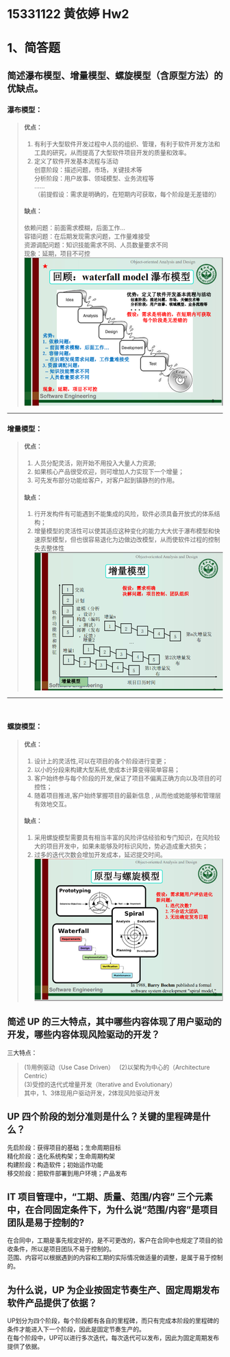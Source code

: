 # 15331122 黄依婷 Hw2

# 1、简答题  
## 简述瀑布模型、增量模型、螺旋模型（含原型方法）的优缺点。  
### 瀑布模型：  
> #### 优点：
> 1. 有利于大型软件开发过程中人员的组织、管理，有利于软件开发方法和工具的研究，从而提高了大型软件项目开发的质量和效率。  
> 2. 定义了软件开发基本流程与活动  
>    创意阶段：描述问题，市场，关键技术等  
>    分析阶段：用户故事、领域模型、业务流程等  
> ......  
>（前提假设：需求是明确的，在短期内可获取，每个阶段是无差错的）
> #### 缺点：
> 依赖问题：前面需求模糊，后面工作…  
> 容错问题：在后期发现需求问题，工作量难接受  
> 资源调配问题：知识技能需求不同、人员数量要求不同  
> 现象：延期，项目不可控  
![瀑布模型](https://github.com/YitingKikyo/YitingKikyo.github.io/blob/master/_post/SystemAnalysis/waterfall.png)

- - -  
              
### 增量模型：  
> #### 优点：  
> 1. 人员分配灵活，刚开始不用投入大量人力资源;  
> 2. 如果核心产品很受欢迎，则可增加人力实现下一个增量；  
> 3. 可先发布部分功能给客户，对客户起到镇静剂的作用。  
> #### 缺点：  
> 1. 行开发构件有可能遇到不能集成的风险，软件必须具备开放式的体系结构；  
> 2. 增量模型的灵活性可以使其适应这种变化的能力大大优于瀑布模型和快速原型模型，但也很容易退化为边做边改模型，从而使软件过程的控制失去整体性
![增量模型](https://github.com/YitingKikyo/YitingKikyo.github.io/blob/master/_post/SystemAnalysis/increasement.png)  
  
- - -  
               
### 螺旋模型：  
> #### 优点：  
> 1. 设计上的灵活性,可以在项目的各个阶段进行变更；  
> 2. 以小的分段来构建大型系统,使成本计算变得简单容易；  
> 3. 客户始终参与每个阶段的开发,保证了项目不偏离正确方向以及项目的可控性；  
> 4. 随着项目推进,客户始终掌握项目的最新信息 , 从而他或她能够和管理层有效地交互。  
> #### 缺点：  
> 1. 采用螺旋模型需要具有相当丰富的风险评估经验和专门知识，在风险较大的项目开发中，如果未能够及时标识风险，势必造成重大损失；  
> 2. 过多的迭代次数会增加开发成本，延迟提交时间。
![螺旋模型](https://github.com/YitingKikyo/YitingKikyo.github.io/blob/master/_post/SystemAnalysis/screw.png)

## 简述 UP 的三大特点，其中哪些内容体现了用户驱动的开发，哪些内容体现风险驱动的开发？  
三大特点：  
> (1)用例驱动（Use Case Driven）   
> (2)以架构为中心的（Architecture Centric）  
> (3)受控的迭代式增量开发（Iterative and Evolutionary）  
> 其中，1、3体现用户驱动开发，2体现风险驱动开发  

## UP 四个阶段的划分准则是什么？关键的里程碑是什么？
先启阶段：获得项目的基础；生命周期目标  
精化阶段：迭化系统构架；生命周期构架  
构建阶段：构造软件；初始运作功能   
移交阶段：把软件部署到用户环境；产品发布  

## IT 项目管理中，“工期、质量、范围/内容” 三个元素中，在合同固定条件下，为什么说“范围/内容”是项目团队是易于控制的?
在合同中，工期是事先规定好的，是不可更改的，客户在合同中也规定了项目的验收条件，所以是项目团队不易于控制的。  
范围、内容可以根据遇到的内容和工期的实际情况做适量的调整，是属于易于控制的。  
  
## 为什么说，UP 为企业按固定节奏生产、固定周期发布软件产品提供了依据？
UP划分为四个阶段，每个阶段都有各自的里程碑，而只有完成本阶段的里程碑的条件才能进入下一个阶段，因此是固定节奏生产的。  
在每个阶段中，UP可以进行多次迭代，每次迭代可以发布，因此为固定周期发布提供了依据。

